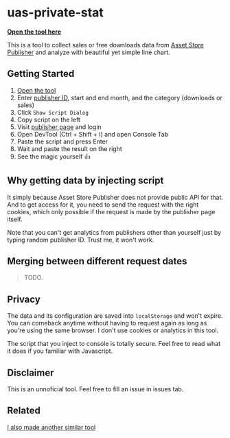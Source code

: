 # uas-private-stat

**[Open the tool here](https://wellosoft.net/uas-private-stat)**

This is a tool to collect sales or free downloads data from [Asset Store Publisher](https://publisher.assetstore.unity3d.com) and analyze with beautiful yet simple line chart.

## Getting Started

1. [Open the tool](https://wellosoft.net/uas-private-stat)
2. Enter [publisher ID](https://i.imgur.com/uBFYQMA.png), start and end month, and the category (downloads or sales)
3. Click `Show Script Dialog`
4. Copy script on the left
5. Visit [publisher page](https://publisher.assetstore.unity3d.com) and login
6. Open DevTool (Ctrl + Shift + I) and open Console Tab
7. Paste the script and press Enter
8. Wait and paste the result on the right
9. See the magic yourself 👍

## Why getting data by injecting script

It simply because Asset Store Publisher does not provide public API for that. And to get access for it, you need to send the request with the right cookies, which only possible if the request is made by the publisher page itself.

Note that you can't get analytics from publishers other than yourself just by typing random publisher ID. Trust me, it won't work.

## Merging between different request dates

> TODO.

## Privacy

The data and its configuration are saved into `localStorage` and won't expire. You can comeback anytime without having to request again as long as you're using the same browser. I don't use cookies or analytics in this tool.

The script that you inject to console is totally secure. Feel free to read what it does if you familiar with Javascript.

## Disclaimer

This is an unnoficial tool. Feel free to fill an issue in issues tab.

## Related

[I also made another similar tool](https://github.com/willnode/uas-public-stat/)